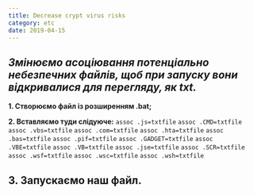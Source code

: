 ```yaml
---
title: Decrease crypt virus risks
category: etc
date: 2019-04-15
---
```


_Змінюємо асоціювання потенціально небезпечних файлів, щоб при запуску вони відкривалися для перегляду, як txt._
-----
**1. Створюємо файл із розширенням .bat;**

**2. Вставляємо туди слідуюче:**
`assoc .js=txtfile`
`assoc .CMD=txtfile`
`assoc .vbs=txtfile`
`assoc .com=txtfile`
`assoc .hta=txtfile`
`assoc .bas=txtfile`
`assoc .pif=txtfile`
`assoc .GADGET=txtfile`
`assoc .VBE=txtfile`
`assoc .VB=txtfile`
`assoc .jse=txtfile`
`assoc .SCR=txtfile`
`assoc .wsf=txtfile`
`assoc .wsc=txtfile`
`assoc .wsh=txtfile`

**3. Запускаємо наш файл.**
-----